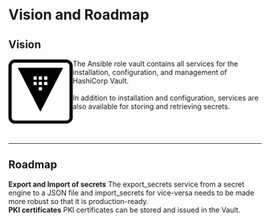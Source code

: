 # Vision and Roadmap

## Vision

<img src="media/icon_vault.png" align="left" height="128" width="128" />
The Ansible role vault contains all services for the installation, configuration, and management of HashiCorp Vault.<br/>
<br/>
In addition to installation and configuration, services are also available for storing and retrieving secrets.<br/>
<br/>
<br/>
<br/>

***



## Roadmap



**Export and Import of secrets**
The export_secrets service from a secret engine to a JSON file and import_secrets for vice-versa needs to be made more robust so that it is production-ready.<br/>
**PKI certificates**
PKI certificates can be stored and issued in the Vault.

